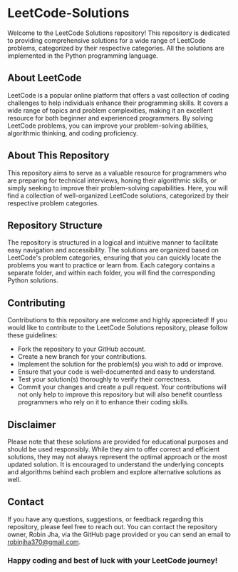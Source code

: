 # LeetCode-Solutions

Welcome to the LeetCode Solutions repository! This repository is dedicated to providing comprehensive solutions for a wide range of LeetCode problems, categorized by their respective categories. All the solutions are implemented in the Python programming language.

## About LeetCode
LeetCode is a popular online platform that offers a vast collection of coding challenges to help individuals enhance their programming skills. It covers a wide range of topics and problem complexities, making it an excellent resource for both beginner and experienced programmers. By solving LeetCode problems, you can improve your problem-solving abilities, algorithmic thinking, and coding proficiency.

## About This Repository
This repository aims to serve as a valuable resource for programmers who are preparing for technical interviews, honing their algorithmic skills, or simply seeking to improve their problem-solving capabilities. Here, you will find a collection of well-organized LeetCode solutions, categorized by their respective problem categories.

## Repository Structure
The repository is structured in a logical and intuitive manner to facilitate easy navigation and accessibility. The solutions are organized based on LeetCode's problem categories, ensuring that you can quickly locate the problems you want to practice or learn from. Each category contains a separate folder, and within each folder, you will find the corresponding Python solutions.

## Contributing
Contributions to this repository are welcome and highly appreciated! If you would like to contribute to the LeetCode Solutions repository, please follow these guidelines:

* Fork the repository to your GitHub account.
* Create a new branch for your contributions.
* Implement the solution for the problem(s) you wish to add or improve.
* Ensure that your code is well-documented and easy to understand.
* Test your solution(s) thoroughly to verify their correctness.
* Commit your changes and create a pull request.
Your contributions will not only help to improve this repository but will also benefit countless programmers who rely on it to enhance their coding skills.

## Disclaimer
Please note that these solutions are provided for educational purposes and should be used responsibly. While they aim to offer correct and efficient solutions, they may not always represent the optimal approach or the most updated solution. It is encouraged to understand the underlying concepts and algorithms behind each problem and explore alternative solutions as well.

## Contact
If you have any questions, suggestions, or feedback regarding this repository, please feel free to reach out. You can contact the repository owner, Robin Jha, via the GitHub page provided or you can send an email to robinjha370@gmail.com.

### Happy coding and best of luck with your LeetCode journey!
